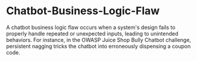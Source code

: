 # Chatbot-Business-Logic-Flaw

A chatbot business logic flaw occurs when a system's design fails to properly handle repeated or unexpected inputs, leading to unintended behaviors. For instance, in the OWASP Juice Shop Bully Chatbot challenge, persistent nagging tricks the chatbot into erroneously dispensing a coupon code.
